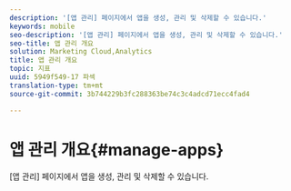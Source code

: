 ```yaml
---
description: '[앱 관리] 페이지에서 앱을 생성, 관리 및 삭제할 수 있습니다.'
keywords: mobile
seo-description: '[앱 관리] 페이지에서 앱을 생성, 관리 및 삭제할 수 있습니다.'
seo-title: 앱 관리 개요
solution: Marketing Cloud,Analytics
title: 앱 관리 개요
topic: 지표
uuid: 5949f549-17 파섹
translation-type: tm+mt
source-git-commit: 3b744229b3fc288363be74c3c4adcd71ecc4fad4

---
```



# 앱 관리 개요{#manage-apps}

[앱 관리] 페이지에서 앱을 생성, 관리 및 삭제할 수 있습니다.
